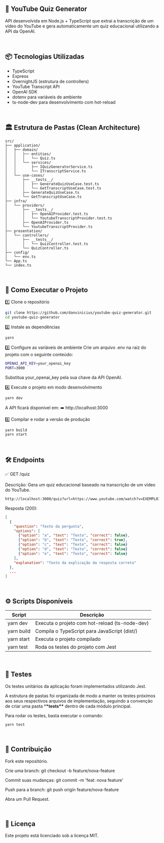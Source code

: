 ## 🎯 YouTube Quiz Generator

API desenvolvida em Node.js + TypeScript que extrai a transcrição de um vídeo do YouTube e gera automaticamente um quiz educacional utilizando a API da OpenAI.

<br>

## 📦 Tecnologias Utilizadas

- TypeScript
- Express
- OvernightJS (estrutura de controllers)
- YouTube Transcript API
- OpenAI SDK
- dotenv para variáveis de ambiente
- ts-node-dev para desenvolvimento com hot-reload

<br>

## 🏛️ Estrutura de Pastas (Clean Architecture)

```pgsql
src/
├── application/
│   ├── domain/
│   │   ├── entities/
│   │   │   └── Quiz.ts
│   │   └── services/
│   │       ├── IQuizGeneratorService.ts
│   │       └── ITranscriptService.ts
│   └── use-cases/
│       ├── __tests__/
│       │   ├── GenerateQuizUseCase.test.ts
│       │   └── GetTranscriptUseCase.test.ts
│       ├── GenerateQuizUseCase.ts
│       └── GetTranscriptUseCase.ts
├── infra/
│   └── providers/
│       ├── __tests__/
│       │   ├── OpenAIProvider.test.ts
│       │   └── YoutubeTranscriptProvider.test.ts
│       ├── OpenAIProvider.ts
│       └── YoutubeTranscriptProvider.ts
├── presentation/
│   └── controllers/
│       ├── __tests__/
│       │   └── QuizController.test.ts
│       └── QuizController.ts
├── config/
│   └── env.ts
└── App.ts
└── index.ts

```

<br>

## 🚀 Como Executar o Projeto

1️⃣ Clone o repositório

```bash
git clone https://github.com/danvinicius/youtube-quiz-generator.git
cd youtube-quiz-generator
```

2️⃣ Instale as dependências

```bash
yarn
```

3️⃣ Configure as variáveis de ambiente
Crie um arquivo .env na raiz do projeto com o seguinte conteúdo:

```bash
OPENAI_API_KEY=your_openai_key
PORT=3000
```

Substitua your_openai_key pela sua chave da API OpenAI.

4️⃣ Execute o projeto em modo desenvolvimento

```bash
yarn dev
```

A API ficará disponível em:
➡️ http://localhost:3000

5️⃣ Compilar e rodar a versão de produção

```bash
yarn build
yarn start
```

<br>

## 🛠️ Endpoints

✅ GET /quiz
<br><br>
Descrição: Gera um quiz educacional baseado na transcrição de um vídeo do YouTube.

```bash
http://localhost:3000/quiz?url=https://www.youtube.com/watch?v=EXEMPLO123
```

Resposta (200):

```json
[
  {
    "question": "Texto da pergunta",
    "options": [
      {"option": "a", "text": "Texto", "correct": false},
      {"option": "b", "text": "Texto", "correct": true},
      {"option": "c", "text": "Texto", "correct": false}
      {"option": "d", "text": "Texto", "correct": false}
      {"option": "e", "text": "Texto", "correct": false}
    ],
    "explanation": "Texto da explicação da resposta correta"
  },
  ...
]
```

<br>

## ⚙️ Scripts Disponíveis

| Script     | Descrição                                      |
| ---------- | ---------------------------------------------- |
| yarn dev   | Executa o projeto com hot-reload (ts-node-dev) |
| yarn build | Compila o TypeScript para JavaScript (dist/)   |
| yarn start | Executa o projeto compilado                    |
| yarn test  | Roda os testes do projeto com Jest             |

<br>

## 🧪 Testes

Os testes unitários da aplicação foram implementados utilizando Jest.

A estrutura de pastas foi organizada de modo a manter os testes próximos aos seus respectivos arquivos de implementação, seguindo a convenção de criar uma pasta \***\*tests\*\*** dentro de cada módulo principal.

Para rodar os testes, basta executar o comando:

```bash
yarn test
```

<br>

## 🤝 Contribuição

Fork este repositório.

Crie uma branch: git checkout -b feature/nova-feature

Commit suas mudanças: git commit -m 'feat: nova feature'

Push para a branch: git push origin feature/nova-feature

Abra um Pull Request.

<br>

## 📝 Licença

Este projeto está licenciado sob a licença MIT.
